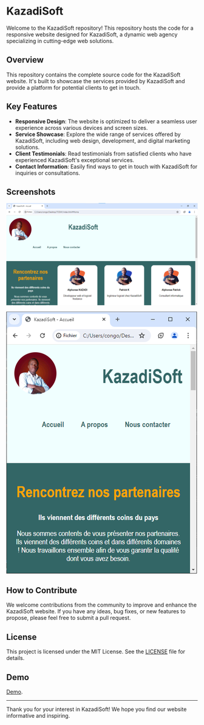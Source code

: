 # KazadiSoft

Welcome to the KazadiSoft repository! This repository hosts the code for a responsive website designed for KazadiSoft, a dynamic web agency specializing in cutting-edge web solutions.

## Overview

This repository contains the complete source code for the KazadiSoft website. It's built to showcase the services provided by KazadiSoft and provide a platform for potential clients to get in touch.

## Key Features

- **Responsive Design**: The website is optimized to deliver a seamless user experience across various devices and screen sizes.
- **Service Showcase**: Explore the wide range of services offered by KazadiSoft, including web design, development, and digital marketing solutions.
- **Client Testimonials**: Read testimonials from satisfied clients who have experienced KazadiSoft's exceptional services.
- **Contact Information**: Easily find ways to get in touch with KazadiSoft for inquiries or consultations.

## Screenshots

![Look for computer](src/img/Screeshot1.png)

![Look for mobile phone](src/img/Screeshot2.png)

## How to Contribute

We welcome contributions from the community to improve and enhance the KazadiSoft website. If you have any ideas, bug fixes, or new features to propose, please feel free to submit a pull request.

## License

This project is licensed under the MIT License. See the [LICENSE](LICENSE) file for details.

## Demo

[Demo](kazadisoft.vercel.app).

---

Thank you for your interest in KazadiSoft! We hope you find our website informative and inspiring.
